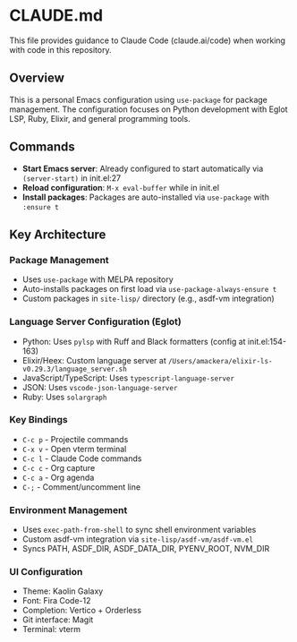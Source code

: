 # CLAUDE.md

This file provides guidance to Claude Code (claude.ai/code) when working with code in this repository.

## Overview
This is a personal Emacs configuration using `use-package` for package management. The configuration focuses on Python development with Eglot LSP, Ruby, Elixir, and general programming tools.

## Commands
- **Start Emacs server**: Already configured to start automatically via `(server-start)` in init.el:27
- **Reload configuration**: `M-x eval-buffer` while in init.el
- **Install packages**: Packages are auto-installed via `use-package` with `:ensure t`

## Key Architecture
### Package Management
- Uses `use-package` with MELPA repository
- Auto-installs packages on first load via `use-package-always-ensure t`
- Custom packages in `site-lisp/` directory (e.g., asdf-vm integration)

### Language Server Configuration (Eglot)
- Python: Uses `pylsp` with Ruff and Black formatters (config at init.el:154-163)
- Elixir/Heex: Custom language server at `/Users/amackera/elixir-ls-v0.29.3/language_server.sh`
- JavaScript/TypeScript: Uses `typescript-language-server`
- JSON: Uses `vscode-json-language-server`
- Ruby: Uses `solargraph`

### Key Bindings
- `C-c p` - Projectile commands
- `C-x v` - Open vterm terminal
- `C-c l` - Claude Code commands
- `C-c c` - Org capture
- `C-c a` - Org agenda
- `C-;` - Comment/uncomment line

### Environment Management
- Uses `exec-path-from-shell` to sync shell environment variables
- Custom asdf-vm integration via `site-lisp/asdf-vm/asdf-vm.el`
- Syncs PATH, ASDF_DIR, ASDF_DATA_DIR, PYENV_ROOT, NVM_DIR

### UI Configuration
- Theme: Kaolin Galaxy
- Font: Fira Code-12
- Completion: Vertico + Orderless
- Git interface: Magit
- Terminal: vterm